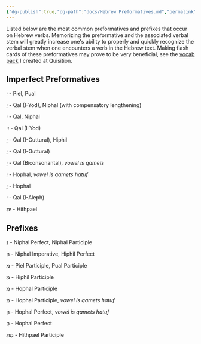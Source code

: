 ```yaml
---
{"dg-publish":true,"dg-path":"docs/Hebrew Preformatives.md","permalink":"/docs/hebrew-preformatives/","tags":["paradigms","hebrew","old-testament"],"noteIcon":""}
---
```



Listed below are the most common preformatives and prefixes that occur on Hebrew verbs. Memorizing the preformative and the associated verbal stem will greatly increase one's ability to properly and quickly recognize the verbal stem when one encounters a verb in the Hebrew text. Making flash cards of these preformatives may prove to be very beneficial, see the [vocab pack](http://www.google.com/url?q=http%3A%2F%2Fwww.quisition.com%2Fpacks%2F833%2F&sa=D&sntz=1&usg=AOvVaw2dJitSWK08IMWnniIhhZwf) I created at Quisition.

##  Imperfect Preformatives

יְ - Piel, Pual

יֵ - Qal (I-Yod), Niphal (with compensatory lengthening)

יִ - Qal, Niphal

יִי - Qal (I-Yod)

יַ - Qal (I-Guttural), Hiphil

יֶ - Qal (I-Guttural)

יָ - Qal (Biconsonantal), _vowel is qamets_

יָ - Hophal, _vowel is qamets hatuf_

יֻ - Hophal

יׄ - Qal (I-Aleph)

יִתְ - Hithpael

##  Prefixes

נִ - Niphal Perfect, Niphal Participle

הִ - Niphal Imperative, Hiphil Perfect

מְ - Piel Participle, Pual Participle

מַ - Hiphil Participle

מֻ - Hophal Participle

מָ - Hophal Participle, _vowel is qamets hatuf_

הָ - Hophal Perfect, _vowel is qamets hatuf_

הֻ - Hophal Perfect

מִתְ - Hithpael Participle